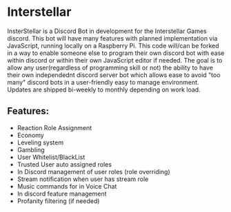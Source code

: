 # Interstellar

InsterStellar is a Discord Bot in development for the Interstellar Games discord. This bot will have many features with planned implementation via JavaScript, running locally on a Raspberry Pi. This code will/can be forked in a way to enable someone else to program their own discord bot with ease within discord or within their own JavaScript editor if needed. The goal is to allow any user(regardless of programming skill or not) the ability to have their own independednt discord server bot which allows ease to avoid "too many" discord bots in a user-friendly easy to manage environment. Updates are shipped bi-weekly to monthly depending on work load.

## **Features:**
 * Reaction Role Assignment
 * Economy
 * Leveling system
 * Gambling
 * User Whitelist/BlackList
 * Trusted User auto assigned roles
 * In Discord management of user roles (role overriding)
 * Stream notification when user has stream role
 * Music commands for in Voice Chat
 * In discord feature management
 * Profanity filtering (if needed)
